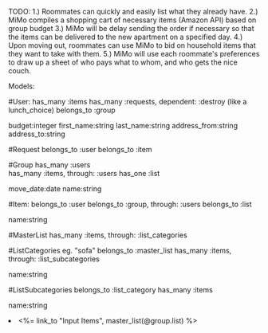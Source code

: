 
TODO: 
1.) Roommates can quickly and easily list what they already have.
2.) MiMo compiles a shopping cart of necessary items (Amazon API) based on group budget
3.) MiMo will be delay sending the order if necessary so that the items can be delivered to the new apartment on a specified day. 
4.) Upon moving out, roommates can use MiMo to bid on household items that they want to take with them. 
5.) MiMo will use each roommate's preferences to draw up a sheet of who pays what to whom, and who gets the nice couch. 

Models: 


#User:
has_many :items
has_many :requests, dependent: :destroy (like a lunch_choice)
belongs_to :group 

budget:integer first_name:string last_name:string address_from:string address_to:string 

#Request 
belongs_to :user
belongs_to :item 


#Group
has_many :users  
has_many :items, through: :users 
has_one :list 

move_date:date 
name:string 

#Item:
belongs_to :user
belongs_to :group, through: :users 
belongs_to :list 

name:string 



#MasterList 
has_many :items, through: :list_categories


#ListCategories eg. "sofa"
belongs_to :master_list 
has_many :items, through: :list_subcategories 

name:string

#ListSubcategories 
belongs_to :list_category
has_many :items 

name:string

<li class= "col-md-4"> <%= link_to "Input Items", master_list(@group.list) %> </li> 


